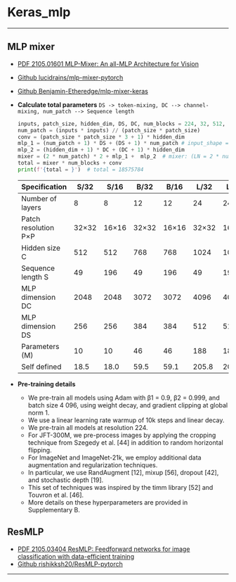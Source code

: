 # Keras_mlp
***

## MLP mixer
  - [PDF 2105.01601 MLP-Mixer: An all-MLP Architecture for Vision](https://arxiv.org/pdf/2105.01601.pdf)
  - [Github lucidrains/mlp-mixer-pytorch](https://github.com/lucidrains/mlp-mixer-pytorch)
  - [Github Benjamin-Etheredge/mlp-mixer-keras](https://github.com/Benjamin-Etheredge/mlp-mixer-keras)
  - **Calculate total parameters** `DS -> token-mixing, DC --> channel-mixing, num_patch --> Sequence length`
    ```py
    inputs, patch_size, hidden_dim, DS, DC, num_blocks = 224, 32, 512, 256, 2048, 8
    num_patch = (inputs * inputs) // (patch_size * patch_size)
    conv = (patch_size * patch_size * 3 + 1) * hidden_dim
    mlp_1 = (num_patch + 1) * DS + (DS + 1) * num_patch # input_shape = (num_patch, hidden_dim)
    mlp_2 = (hidden_dim + 1) * DC + (DC + 1) * hidden_dim
    mixer = (2 * num_patch) * 2 + mlp_1 +  mlp_2  # mixer: (LN = 2 * num_patch) * 2 + mlp_1 +  mlp_2
    total = mixer * num_blocks + conv
    print(f'{total = }')  # total = 18575784
    ```

    | Specification        | S/32  | S/16  | B/32  | B/16  | L/32  | L/16  | H/14  |
    | -------------------- | ----- | ----- | ----- | ----- | ----- | ----- | ----- |
    | Number of layers     | 8     | 8     | 12    | 12    | 24    | 24    | 32    |
    | Patch resolution P×P | 32×32 | 16×16 | 32×32 | 16×16 | 32×32 | 16×16 | 14×14 |
    | Hidden size C        | 512   | 512   | 768   | 768   | 1024  | 1024  | 1280  |
    | Sequence length S    | 49    | 196   | 49    | 196   | 49    | 196   | 256   |
    | MLP dimension DC     | 2048  | 2048  | 3072  | 3072  | 4096  | 4096  | 5120  |
    | MLP dimension DS     | 256   | 256   | 384   | 384   | 512   | 512   | 640   |
    | Parameters (M)       | 10    | 10    | 46    | 46    | 188   | 189   | 409   |
    | Self defined         | 18.5  | 18.0  | 59.5  | 59.1  | 205.8 | 207.1 | 430.9 |

  - **Pre-training details**
    - We pre-train all models using Adam with β1 = 0.9, β2 = 0.999, and batch size 4 096, using weight decay, and gradient clipping at global norm 1.
    - We use a linear learning rate warmup of 10k steps and linear decay.
    - We pre-train all models at resolution 224.
    - For JFT-300M, we pre-process images by applying the cropping technique from Szegedy et al. [44] in addition to random horizontal flipping.
    - For ImageNet and ImageNet-21k, we employ additional data augmentation and regularization techniques.
    - In particular, we use RandAugment [12], mixup [56], dropout [42], and stochastic depth [19].
    - This set of techniques was inspired by the timm library [52] and Touvron et al. [46].
    - More details on these hyperparameters are provided in Supplementary B.
## ResMLP
  - [PDF 2105.03404 ResMLP: Feedforward networks for image classification with data-efficient training](https://arxiv.org/pdf/2105.03404.pdf)
  - [Github rishikksh20/ResMLP-pytorch](https://github.com/rishikksh20/ResMLP-pytorch)
***
